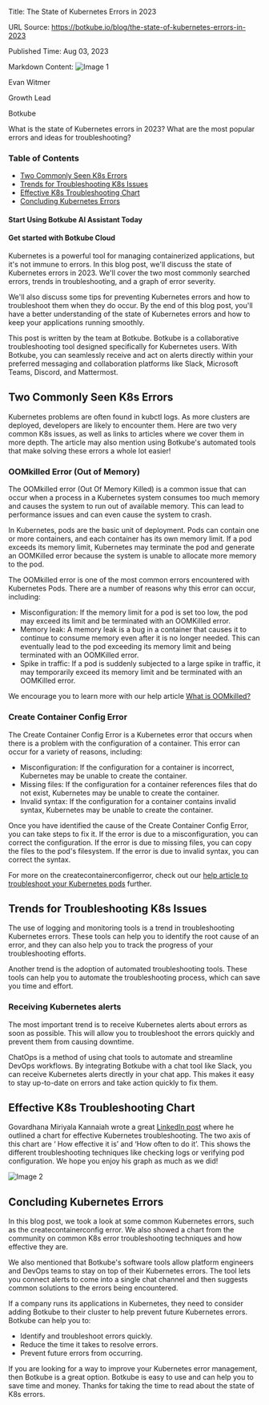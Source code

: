 Title: The State of Kubernetes Errors in 2023

URL Source: https://botkube.io/blog/the-state-of-kubernetes-errors-in-2023

Published Time: Aug 03, 2023

Markdown Content:
![Image 1](https://assets-global.website-files.com/634fabb21508d6c9db9bc46f/64a86fdda4d8d06ce598598e_evan%20image.jpg)

Evan Witmer

Growth Lead

Botkube

What is the state of Kubernetes errors in 2023? What are the most popular errors and ideas for troubleshooting?

### Table of Contents

*   [Two Commonly Seen K8s Errors](#two-commonly-seen-k8s-errors)
*   [Trends for Troubleshooting K8s Issues](#trends-for-troubleshooting-k8s-issues)
*   [Effective K8s Troubleshooting Chart](#effective-k8s-troubleshooting-chart)
*   [Concluding Kubernetes Errors](#concluding-kubernetes-errors)

#### Start Using Botkube AI Assistant Today

#### Get started with Botkube Cloud

Kubernetes is a powerful tool for managing containerized applications, but it's not immune to errors. In this blog post, we'll discuss the state of Kubernetes errors in 2023. We'll cover the two most commonly searched errors, trends in troubleshooting, and a graph of error severity.

We'll also discuss some tips for preventing Kubernetes errors and how to troubleshoot them when they do occur. By the end of this blog post, you'll have a better understanding of the state of Kubernetes errors and how to keep your applications running smoothly.

This post is written by the team at Botkube. Botkube is a collaborative troubleshooting tool designed specifically for Kubernetes users. With Botkube, you can seamlessly receive and act on alerts directly within your preferred messaging and collaboration platforms like Slack, Microsoft Teams, Discord, and Mattermost.

**Two Commonly Seen K8s Errors**
--------------------------------

Kubernetes problems are often found in kubctl logs. As more clusters are deployed, developers are likely to encounter them. Here are two very common K8s issues, as well as links to articles where we cover them in more depth. The article may also mention using Botkube's automated tools that make solving these errors a whole lot easier!

### **OOMkilled Error (Out of Memory)**

The OOMkilled error (Out Of Memory Killed) is a common issue that can occur when a process in a Kubernetes system consumes too much memory and causes the system to run out of available memory. This can lead to performance issues and can even cause the system to crash.

In Kubernetes, pods are the basic unit of deployment. Pods can contain one or more containers, and each container has its own memory limit. If a pod exceeds its memory limit, Kubernetes may terminate the pod and generate an OOMKilled error because the system is unable to allocate more memory to the pod.

The OOMkilled error is one of the most common errors encountered with Kubernetes Pods. There are a number of reasons why this error can occur, including:

*   Misconfiguration: If the memory limit for a pod is set too low, the pod may exceed its limit and be terminated with an OOMKilled error.
*   Memory leak: A memory leak is a bug in a container that causes it to continue to consume memory even after it is no longer needed. This can eventually lead to the pod exceeding its memory limit and being terminated with an OOMKilled error.
*   Spike in traffic: If a pod is suddenly subjected to a large spike in traffic, it may temporarily exceed its memory limit and be terminated with an OOMKilled error.

We encourage you to learn more with our help article [What is OOMkilled?](https://botkube.io/learn/what-is-oomkilled)

### **Create Container Config Error**

The Create Container Config Error is a Kubernetes error that occurs when there is a problem with the configuration of a container. This error can occur for a variety of reasons, including:

*   Misconfiguration: If the configuration for a container is incorrect, Kubernetes may be unable to create the container.
*   Missing files: If the configuration for a container references files that do not exist, Kubernetes may be unable to create the container.
*   Invalid syntax: If the configuration for a container contains invalid syntax, Kubernetes may be unable to create the container.

Once you have identified the cause of the Create Container Config Error, you can take steps to fix it. If the error is due to a misconfiguration, you can correct the configuration. If the error is due to missing files, you can copy the files to the pod's filesystem. If the error is due to invalid syntax, you can correct the syntax.

For more on the createcontainerconfigerror, check out our [help article to troubleshoot your Kubernetes pods](https://botkube.io/learn/createcontainererror) further.

**Trends for Troubleshooting K8s Issues**
-----------------------------------------

The use of logging and monitoring tools is a trend in troubleshooting Kubernetes errors. These tools can help you to identify the root cause of an error, and they can also help you to track the progress of your troubleshooting efforts.

Another trend is the adoption of automated troubleshooting tools. These tools can help you to automate the troubleshooting process, which can save you time and effort.

### **Receiving Kubernetes alerts**

The most important trend is to receive Kubernetes alerts about errors as soon as possible. This will allow you to troubleshoot the errors quickly and prevent them from causing downtime.

ChatOps is a method of using chat tools to automate and streamline DevOps workflows. By integrating Botkube with a chat tool like Slack, you can receive Kubernetes alerts directly in your chat app. This makes it easy to stay up-to-date on errors and take action quickly to fix them.

**Effective K8s Troubleshooting Chart**
---------------------------------------

Govardhana Miriyala Kannaiah wrote a great [LinkedIn post](https://www.linkedin.com/posts/govardhana-miriyala-kannaiah_gopuwrites-kubernetes-devops-activity-7076547924205146115-b6le/) where he outlined a chart for effective Kubernetes troubleshooting. The two axis of this chart are ‘ How effective it is’ and ‘How often to do it’. This shows the different troubleshooting techniques like checking logs or verifying pod configuration. We hope you enjoy his graph as much as we did!

![Image 2](https://assets-global.website-files.com/634fabb21508d6c9db9bc46f/64cbf6afb711c416c4939db4_6xCx7eRWFrIzItkWAb9rcnUhWR2ID4us4Lc-1ynN0EHEgkmBQRO78zIdtlvPjq-SKy6ipbxlXLWjsnCsiuyC0WbGGq8svhXY3VOJuC4AKdzzVHpMS3XXzwQ9Izj59OGYUoTP5Eiu6EZv1W9sWpQEd_c.png)

**Concluding Kubernetes Errors**
--------------------------------

In this blog post, we took a look at some common Kubernetes errors, such as the createcontainerconfig error. We also showed a chart from the community on common K8s error troubleshooting techniques and how effective they are.

We also mentioned that Botkube's software tools allow platform engineers and DevOps teams to stay on top of their Kubernetes errors. The tool lets you connect alerts to come into a single chat channel and then suggests common solutions to the errors being encountered.

If a company runs its applications in Kubernetes, they need to consider adding Botkube to their cluster to help prevent future Kubernetes errors. Botkube can help you to:

*   Identify and troubleshoot errors quickly.
*   Reduce the time it takes to resolve errors.
*   Prevent future errors from occurring.

If you are looking for a way to improve your Kubernetes error management, then Botkube is a great option. Botkube is easy to use and can help you to save time and money. Thanks for taking the time to read about the state of K8s errors.
